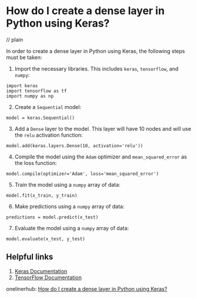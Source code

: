 # How do I create a dense layer in Python using Keras?
// plain

In order to create a dense layer in Python using Keras, the following steps must be taken:

1. Import the necessary libraries. This includes `keras`, `tensorflow`, and `numpy`:

```
import keras
import tensorflow as tf
import numpy as np
```

2. Create a `Sequential` model:

```
model = keras.Sequential()
```

3. Add a `Dense` layer to the model. This layer will have 10 nodes and will use the `relu` activation function:

```
model.add(keras.layers.Dense(10, activation='relu'))
```

4. Compile the model using the `Adam` optimizer and `mean_squared_error` as the loss function:

```
model.compile(optimizer='Adam', loss='mean_squared_error')
```

5. Train the model using a `numpy` array of data:

```
model.fit(x_train, y_train)
```

6. Make predictions using a `numpy` array of data:

```
predictions = model.predict(x_test)
```

7. Evaluate the model using a `numpy` array of data:

```
model.evaluate(x_test, y_test)
```

## Helpful links
1. [Keras Documentation](https://keras.io/api/layers/core_layers/dense/)
2. [TensorFlow Documentation](https://www.tensorflow.org/api_docs/python/tf/keras/layers/Dense)

onelinerhub: [How do I create a dense layer in Python using Keras?](https://onelinerhub.com/python-keras/how-do-i-create-a-dense-layer-in-python-using-keras)